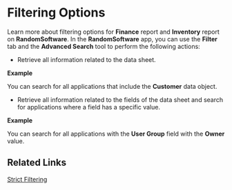 # Filtering Options

Learn more about filtering options for **Finance** report  and **Inventory** report on **RandomSoftware**.
In the **RandomSoftware** app, you can use the **Filter** tab and the **Advanced Search** tool to perform the following actions:

* Retrieve all information related to the data sheet. 

**Example**

You can search for all applications that include the **Customer** data object.

* Retrieve all information related to the fields of the data sheet and search for applications where a field has a specific value.

**Example**

You can search for all applications with the **User Group** field with the **Owner** value.

## Related Links
[Strict Filtering](RandomSoftwareFilteringProcedure.md)


